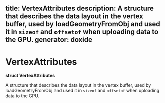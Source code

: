 title: VertexAttributes
description:  A structure that describes the data layout in the vertex buffer, used by loadGeometryFromObj and used it in `sizeof` and `offsetof` when uploading data to the GPU.
generator: doxide
---


# VertexAttributes

**struct VertexAttributes**


A structure that describes the data layout in the vertex buffer,
used by loadGeometryFromObj and used it in `sizeof` and `offsetof`
when uploading data to the GPU.


